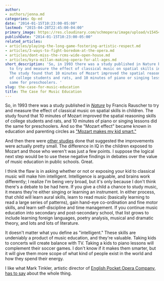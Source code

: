 ```yaml
---
author:
- authors/jenna.md
categories: Op-ed
date: "2014-01-15T10:23:00-05:00"
lastmod: "2015-04-28T22:45:00-04:00"
primary_image: https://res.cloudinary.com/schmopera/image/upload/v1545409169/media/webhook-uploads/1430275519704/MusicLessons.jpg.jpg
publishDate: "2014-01-15T10:23:00-05:00"
related_articles:
- articles/playing-the-long-game-fostering-artistic-respect.md
- articles/3-ways-to-fight-boredom-at-the-opera.md
- articles/dont-miss-the-rcms-wide-open-house.md
- articles/kyra-millan-making-opera-for-all-ages.md
short_description: 'So, in 1993 there was a study published in Nature by Francis Rauscher
  to try and measure the effect of classical music on spatial skills in children.
  The study found that 10 minutes of Mozart improved the spatial reasoning skills
  of college students and rats, and 10 minutes of piano or singing lessons did the
  same for preschoolers. '
slug: the-case-for-music-education
title: The Case for Music Education
---
```


So, in 1993 there was a study published in _[Nature](http://www.nature.com/nature/journal/v366/n6455/pdf/366520a0.pdf)_ by Francis Rauscher to try and measure the effect of classical music on spatial skills in children. The study found that 10 minutes of Mozart improved the spatial reasoning skills of college students and rats, and 10 minutes of piano or singing lessons did the same for preschoolers. And so the "Mozart effect" became known in education and parenting circles as ["Mozart makes my kid smart."](http://www.theguardian.com/lifeandstyle/2014/jan/12/will-mozart-make-child-smarter-classical-music-iq)

And then there were [other studies](https://www.gsb.stanford.edu/sites/default/files/documents/BJSP,%20Mozart%20Effect.pdf) done that suggested the improvements were actually pretty small. The difference in IQ in the children exposed to Mozart and those who weren't was just a few points. I suppose the logical next step would be to use these negative findings in debates over the value of music education in public schools. Great.

I think the flaw is in asking whether or not or exposing your kid to classical music will make him intelligent. Intelligence is arguable, and brains work differently; I realize I'm being very broad, but it's only because I don't think there's a debate to be had here. If you give a child a chance to study music, it means they're either singing or learning an instrument. In either process, that child will learn aural skills, learn to read music (basically learning to read a large series of patterns), gain hand-eye co-ordination and fine motor skills, and learn self-discipline and time management. If you continue music education into secondary and post-secondary school, that list grows to include learning foreign languages, poetry analysis, musical and dramatic theory, and lots and lots of literature.

It doesn't matter what you define as "intelligent." These skills are undeniably a product of music education, and they're valuable. Taking kids to concerts will create balance with TV. Taking a kids to piano lessons will complement their soccer games. I don't know if it makes them smarter, but it will give them more scope of what kind of people exist in the world and how they spend their energy.

I like what Mark Tinkler, artistic director of [English Pocket Opera Company](http://www.epoc.co/), [has to say](http://www.theguardian.com/culture-professionals-network/culture-professionals-blog/2014/jan/14/arts-mark-tinkler-english-pocket-opera) about the whole thing.
